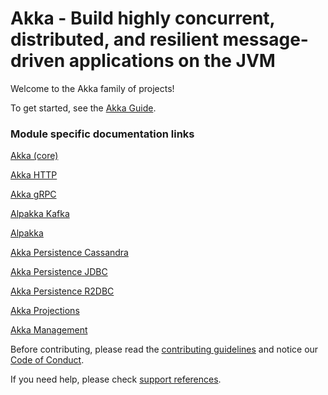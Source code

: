 # Akka - Build highly concurrent, distributed, and resilient message-driven applications on the JVM 

Welcome to the Akka family of projects!

To get started, see the [Akka Guide](https://developer.lightbend.com/docs/akka-guide/).

### Module specific documentation links

[Akka (core)](https://doc.akka.io/docs/akka/current/)

[Akka HTTP](https://doc.akka.io/docs/akka-http/current/)

[Akka gRPC](https://doc.akka.io/docs/akka-grpc/current/)

[Alpakka Kafka](https://doc.akka.io/docs/alpakka-kafka/current/)

[Alpakka](https://doc.akka.io/docs/alpakka/current/)

[Akka Persistence Cassandra](https://doc.akka.io/docs/akka-persistence-cassandra/current/)

[Akka Persistence JDBC](https://doc.akka.io/docs/akka-persistence-jdbc/current/)

[Akka Persistence R2DBC](https://doc.akka.io/docs/akka-persistence-r2dbc/current/)

[Akka Projections](https://doc.akka.io/docs/akka-projection/current/)

[Akka Management](https://doc.akka.io/docs/akka-management/current/)

Before contributing, please read the [contributing guidelines](CONTRIBUTING.md) and notice our [Code of Conduct](CODE_OF_CONDUCT.md).

If you need help, please check [support references](SUPPORT.md).
